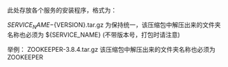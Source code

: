 此处存放各个服务的安装程序，格式为：

${SERVICE_NAME}-${VERSION}.tar.gz
为保持统一，该压缩包中解压出来的文件夹名称也必须为 ${SERVICE_NAME} (不带版本号，打包时请注意)

举例：
ZOOKEEPER-3.8.4.tar.gz
该压缩包中解压出来的文件夹名称也必须为 ZOOKEEPER